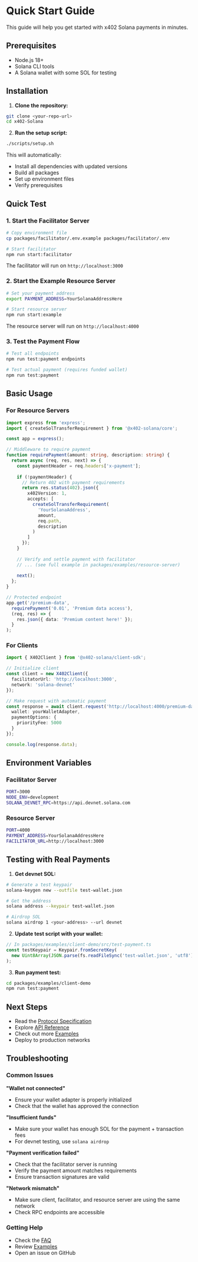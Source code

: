 # Quick Start Guide

This guide will help you get started with x402 Solana payments in minutes.

## Prerequisites

- Node.js 18+
- Solana CLI tools
- A Solana wallet with some SOL for testing

## Installation

1. **Clone the repository:**
```bash
git clone <your-repo-url>
cd x402-Solana
```

2. **Run the setup script:**
```bash
./scripts/setup.sh
```

This will automatically:
- Install all dependencies with updated versions
- Build all packages
- Set up environment files
- Verify prerequisites

## Quick Test

### 1. Start the Facilitator Server

```bash
# Copy environment file
cp packages/facilitator/.env.example packages/facilitator/.env

# Start facilitator
npm run start:facilitator
```

The facilitator will run on `http://localhost:3000`

### 2. Start the Example Resource Server

```bash
# Set your payment address
export PAYMENT_ADDRESS=YourSolanaAddressHere

# Start resource server
npm run start:example
```

The resource server will run on `http://localhost:4000`

### 3. Test the Payment Flow

```bash
# Test all endpoints
npm run test:payment endpoints

# Test actual payment (requires funded wallet)
npm run test:payment
```

## Basic Usage

### For Resource Servers

```typescript
import express from 'express';
import { createSolTransferRequirement } from '@x402-solana/core';

const app = express();

// Middleware to require payment
function requirePayment(amount: string, description: string) {
  return async (req, res, next) => {
    const paymentHeader = req.headers['x-payment'];
    
    if (!paymentHeader) {
      // Return 402 with payment requirements
      return res.status(402).json({
        x402Version: 1,
        accepts: [
          createSolTransferRequirement(
            'YourSolanaAddress',
            amount,
            req.path,
            description
          )
        ]
      });
    }
    
    // Verify and settle payment with facilitator
    // ... (see full example in packages/examples/resource-server)
    
    next();
  };
}

// Protected endpoint
app.get('/premium-data', 
  requirePayment('0.01', 'Premium data access'),
  (req, res) => {
    res.json({ data: 'Premium content here!' });
  }
);
```

### For Clients

```typescript
import { X402Client } from '@x402-solana/client-sdk';

// Initialize client
const client = new X402Client({
  facilitatorUrl: 'http://localhost:3000',
  network: 'solana-devnet'
});

// Make request with automatic payment
const response = await client.request('http://localhost:4000/premium-data', {
  wallet: yourWalletAdapter,
  paymentOptions: {
    priorityFee: 5000
  }
});

console.log(response.data);
```

## Environment Variables

### Facilitator Server
```bash
PORT=3000
NODE_ENV=development
SOLANA_DEVNET_RPC=https://api.devnet.solana.com
```

### Resource Server
```bash
PORT=4000
PAYMENT_ADDRESS=YourSolanaAddressHere
FACILITATOR_URL=http://localhost:3000
```

## Testing with Real Payments

1. **Get devnet SOL:**
```bash
# Generate a test keypair
solana-keygen new --outfile test-wallet.json

# Get the address
solana address --keypair test-wallet.json

# Airdrop SOL
solana airdrop 1 <your-address> --url devnet
```

2. **Update test script with your wallet:**
```typescript
// In packages/examples/client-demo/src/test-payment.ts
const testKeypair = Keypair.fromSecretKey(
  new Uint8Array(JSON.parse(fs.readFileSync('test-wallet.json', 'utf8')))
);
```

3. **Run payment test:**
```bash
cd packages/examples/client-demo
npm run test:payment
```

## Next Steps

- Read the [Protocol Specification](./protocol.md)
- Explore [API Reference](./api.md)
- Check out more [Examples](../packages/examples/README.md)
- Deploy to production networks

## Troubleshooting

### Common Issues

**"Wallet not connected"**
- Ensure your wallet adapter is properly initialized
- Check that the wallet has approved the connection

**"Insufficient funds"**
- Make sure your wallet has enough SOL for the payment + transaction fees
- For devnet testing, use `solana airdrop`

**"Payment verification failed"**
- Check that the facilitator server is running
- Verify the payment amount matches requirements
- Ensure transaction signatures are valid

**"Network mismatch"**
- Make sure client, facilitator, and resource server are using the same network
- Check RPC endpoints are accessible

### Getting Help

- Check the [FAQ](./faq.md)
- Review [Examples](../packages/examples/)
- Open an issue on GitHub
